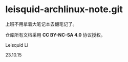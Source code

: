# leisquid-archlinux-note.git

上班不用拿着大笔记本去翻笔记了。

仓库所有文档采用 **CC BY-NC-SA 4.0** 协议授权。

Leisquid Li

23.10.15

